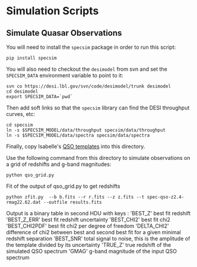 # Simulation Scripts

## Simulate Quasar Observations

You will need to install the `specsim` package in order to run this script:
```
pip install specsim
```
You will also need to checkout the `desimodel` from svn and set the `SPECSIM_DATA`
environment variable to point to it:
```
svn co https://desi.lbl.gov/svn/code/desimodel/trunk desimodel
cd desimodel
export SPECSIM_DATA=`pwd`
```
Then add soft links so that the `specsim` library can find the DESI throughput curves, etc:
```
cd specsim
ln -s $SPECSIM_MODEL/data/throughput specsim/data/throughput
ln -s $SPECSIM_MODEL/data/spectra specsim/data/spectra
```
Finally, copy Isabelle's
[QSO templates](https://github.com/dkirkby/ArgonneLymanAlpha/issues/1)
into this directory.

Use the following command from this directory to simulate observations on
a grid of redshifts and g-band magnitudes:
```
python qso_grid.py
```

Fit of the output of  qso_grid.py to get redshifts
```
python zfit.py  --b b.fits --r r.fits --z z.fits --t spec-qso-z2.4-rmag22.62.dat --outfile results.fits
```

Output is a binary table in second HDU with keys :
'BEST_Z' best fit redshift 
'BEST_Z_ERR' best fit redshift uncertainty
'BEST_CHI2' best fit chi2
'BEST_CHI2PDF' best fit chi2 per degree of freedom
'DELTA_CHI2' difference of chi2 between best and second best fit for a given minimal redshift separation
'BEST_SNR' total signal to noise, this is the amplitude of the template divided by its uncertainty
'TRUE_Z' true redshift of the simulated QSO spectrum
'GMAG' g-band magnitude of the input QSO spectrum
